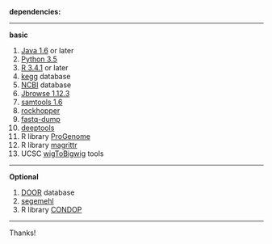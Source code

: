 **dependencies:**
___
**basic**
1. [Java 1.6] or later
2. [Python 3.5]
3. [R 3.4.1] or later
4. [kegg] database
5. [NCBI] database
6. [Jbrowse 1.12.3]
7. [samtools 1.6]
8. [rockhopper]
9. [fastq-dump]
10. [deeptools]
11. R library [ProGenome]
12. R library [magrittr]
13. UCSC [wigToBigwig] tools
___
**Optional**
1. [DOOR] database
2. [segemehl]
3. R library [CONDOP]

___
Thanks!

[Java 1.6]:http://www.oracle.com/technetwork/java/javase/downloads/index.html

[Python 3.5]:https://www.python.org/downloads/release/python-354/

[R 3.4.1]:https://cran.r-project.org/src/base/R-3/

[kegg]:http://www.genome.jp/kegg/kegg2.html

[NCBI]:https://www.ncbi.nlm.nih.gov/

[Jbrowse 1.12.3]:https://jbrowse.org/install/

[samtools 1.6]:http://samtools.sourceforge.net/

[rockhopper]:https://cs.wellesley.edu/~btjaden/Rockhopper/

[fastq-dump]:https://www.ncbi.nlm.nih.gov/sra/docs/toolkitsoft/

[deeptools]:https://github.com/fidelram/deepTools

[ProGenome]:https://github.com/YulongNiu/ProGenome

[magrittr]:https://github.com/tidyverse/magrittr

[DOOR]:http://csbl.bmb.uga.edu/DOOR/displayNC.php?id=1810

[segemehl]:http://www.bioinf.uni-leipzig.de/Software/segemehl/

[CONDOP]:https://cran.r-project.org/web/packages/CONDOP/index.html

[wigToBigwig]:https://genome.ucsc.edu/goldenpath/help/bigWig.html

